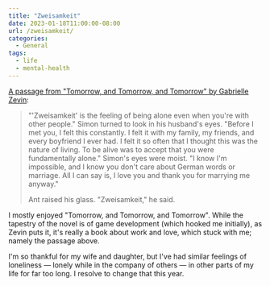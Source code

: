 ```yaml
---
title: "Zweisamkeit"
date: 2023-01-18T11:00:00-08:00
url: /zweisamkeit/
categories:
  - General
tags:
  - life
  - mental-health
---
```


[A passage from "Tomorrow, and Tomorrow, and Tomorrow" by Gabrielle Zevin](https://gabriellezevin.com/tomorrowx3/):

> "'Zweisamkeit' is the feeling of being alone even when you're with other people." Simon turned to look in his husband's eyes. "Before I met you, I felt this constantly. I felt it with my family, my friends, and every boyfriend I ever had. I felt it so often that I thought this was the nature of living. To be alive was to accept that you were fundamentally alone." Simon's eyes were moist. "I know I'm impossible, and I know you don't care about German words or marriage. All I can say is, I love you and thank you for marrying me anyway."
>
> Ant raised his glass. "Zweisamkeit," he said.

I mostly enjoyed "Tomorrow, and Tomorrow, and Tomorrow". While the tapestry of the novel is of game development (which hooked me initially), as Zevin puts it, it's really a book about work and love, which stuck with me; namely the passage above.

I'm so thankful for my wife and daughter, but I've had similar feelings of loneliness — lonely while in the company of others — in other parts of my life for far too long. I resolve to change that this year.
